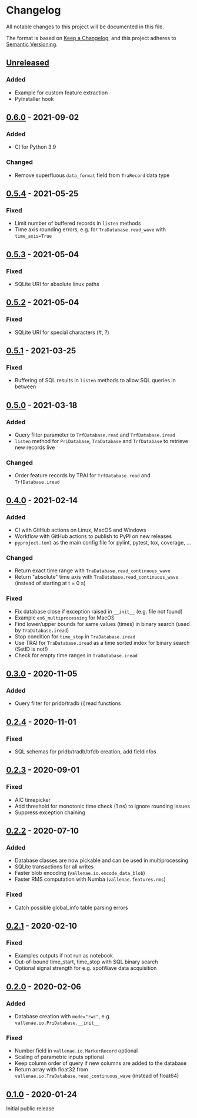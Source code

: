 # Changelog

All notable changes to this project will be documented in this file.

The format is based on [Keep a Changelog](https://keepachangelog.com/en/1.0.0/),
and this project adheres to [Semantic Versioning](https://semver.org/spec/v2.0.0.html).

## [Unreleased]

### Added

- Example for custom feature extraction
- PyInstaller hook

## [0.6.0] - 2021-09-02

### Added

- CI for Python 3.9

### Changed

- Remove superfluous `data_format` field from `TraRecord` data type

## [0.5.4] - 2021-05-25

### Fixed

- Limit number of buffered records in `listen` methods
- Time axis rounding errors, e.g. for `TraDatabase.read_wave` with `time_axis=True`

## [0.5.3] - 2021-05-04

### Fixed

- SQLite URI for absolute linux paths

## [0.5.2] - 2021-05-04

### Fixed

- SQLite URI for special characters (#, ?)

## [0.5.1] - 2021-03-25

### Fixed

- Buffering of SQL results in `listen` methods to allow SQL queries in between

## [0.5.0] - 2021-03-18

### Added

- Query filter parameter to `TrfDatabase.read` and `TrfDatabase.iread`
- `listen` method for `PriDatabase`, `TraDatabase` and `TrfDatabase` to retrieve new records live

### Changed

- Order feature records by TRAI for `TrfDatabase.read` and `TrfDatabase.iread`

## [0.4.0] - 2021-02-14

### Added

- CI with GitHub actions on Linux, MacOS and Windows
- Workflow with GitHub actions to publish to PyPI on new releases
- `pyproject.toml` as the main config file for pylint, pytest, tox, coverage, ...

### Changed

- Return exact time range with `TraDatabase.read_continuous_wave`
- Return "absolute" time axis with `TraDatabase.read_continuous_wave`
  (instead of starting at t = 0 s)

### Fixed

- Fix database close if exception raised in `__init__` (e.g. file not found)
- Example `ex6_multiprocessing` for MacOS
- Find lower/upper bounds for same values (times) in binary search (used by `TraDatabase.iread`)
- Stop condition for `time_stop` in `TraDatabase.iread`
- Use TRAI for `TraDatabase.iread` as a time sorted index for binary search (SetID is not!)
- Check for empty time ranges in `TraDatabase.iread`

## [0.3.0] - 2020-11-05

### Added

- Query filter for pridb/tradb (i)read functions

## [0.2.4] - 2020-11-01

### Fixed

- SQL schemas for pridb/tradb/trfdb creation, add fieldinfos

## [0.2.3] - 2020-09-01

### Fixed

- AIC timepicker
- Add threshold for monotonic time check (1 ns) to ignore rounding issues
- Suppress exception chaining

## [0.2.2] - 2020-07-10

### Added

- Database classes are now pickable and can be used in multiprocessing
- SQLite transactions for all writes
- Faster blob encoding (`vallenae.io.encode_data_blob`)
- Faster RMS computation with Numba (`vallenae.features.rms`)

### Fixed

- Catch possible global_info table parsing errors 

## [0.2.1] - 2020-02-10

### Fixed

- Examples outputs if not run as notebook
- Out-of-bound time_start, time_stop with SQL binary search
- Optional signal strength for e.g. spotWave data acquisition

## [0.2.0] - 2020-02-06

### Added

- Database creation with `mode="rwc"`, e.g. `vallenae.io.PriDatabase.__init__`

### Fixed

- Number field in `vallenae.io.MarkerRecord` optional
- Scaling of parametric inputs optional
- Keep column order of query if new columns are added to the database
- Return array with float32 from `vallenae.io.TraDatabase.read_continuous_wave` (instead of float64)

## [0.1.0] - 2020-01-24

Initial public release

[Unreleased]: https://github.com/vallen-systems/pyVallenAE/compare/0.6.0...HEAD
[0.6.0]: https://github.com/vallen-systems/pyVallenAE/compare/0.5.4...0.6.0
[0.5.4]: https://github.com/vallen-systems/pyVallenAE/compare/0.5.3...0.5.4
[0.5.3]: https://github.com/vallen-systems/pyVallenAE/compare/0.5.2...0.5.3
[0.5.2]: https://github.com/vallen-systems/pyVallenAE/compare/0.5.1...0.5.2
[0.5.1]: https://github.com/vallen-systems/pyVallenAE/compare/0.5.0...0.5.1
[0.5.0]: https://github.com/vallen-systems/pyVallenAE/compare/0.4.0...0.5.0
[0.4.0]: https://github.com/vallen-systems/pyVallenAE/compare/0.3.0...0.4.0
[0.3.0]: https://github.com/vallen-systems/pyVallenAE/compare/0.2.3...0.3.0
[0.2.4]: https://github.com/vallen-systems/pyVallenAE/compare/0.2.3...0.2.4
[0.2.3]: https://github.com/vallen-systems/pyVallenAE/compare/0.2.2...0.2.3
[0.2.2]: https://github.com/vallen-systems/pyVallenAE/compare/0.2.1...0.2.2
[0.2.1]: https://github.com/vallen-systems/pyVallenAE/compare/0.2.0...0.2.1
[0.2.0]: https://github.com/vallen-systems/pyVallenAE/compare/0.1.0...0.2.0
[0.1.0]: https://github.com/vallen-systems/pyVallenAE/releases/tag/0.1.0

